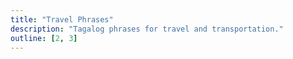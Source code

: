 ```yaml
---
title: "Travel Phrases"
description: "Tagalog phrases for travel and transportation."
outline: [2, 3]
---
```

